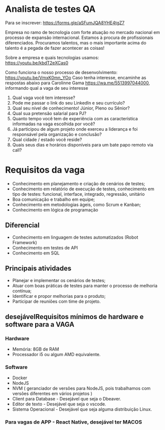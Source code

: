 # Analista de testes QA 

Para se inscrever: https://forms.gle/aSFumJQA8YHE4tgZ7
 
Empresa no ramo de tecnologia com forte atuação no mercado nacional em processo de expansão internacional. Estamos à procura de profissionais diferenciados. Procuramos talentos, mas o mais importante acima do talento é a pegada de fazer acontecer as coisas!
 
Sobre a empresa e quais tecnologias usamos: https://youtu.be/kbdT2eXCas0

Como funciona o nosso processo de desenvolvimento: https://youtu.be/VmxK0mn_YOo
Caso tenha interesse, encaminhe as respostas abaixo para Carolinne Gama https://wa.me/5513997044000, informando qual a vaga de seu interesse

1) Qual vaga você tem interesse?
2) Pode me passar o link do seu LinkedIn e seu currículo?
3) Qual seu nível de conhecimento! Júnior, Pleno ou Sênior?
4) Qual sua pretensão salarial para PJ?
5) Quanto tempo você tem de experiência com as característica informadas na vaga escolhida por você?
6) Já participou de algum projeto onde exerceu a liderança e foi responsável pela organização e conclusão?
7) Qual cidade / estado você reside?
8) Quais seus dias e horários disponíveis para um bate papo remoto via call?

# Requisitos da vaga
-   Conhecimento em planejamento e criação de cenários de testes;
-   Conhecimento em relatório de execução de testes, conhecimento em tipo de testes: funcional, interface, integrado, regressão, unitário
-   Boa comunicação e trabalho em equipe;
-   Conhecimento em metodologias ágeis, como Scrum e Kanban;
-   Conhecimento em lógica de programação
## Diferencial
-   Conhecimento em linguagem de testes automatizados (Robot Framework)
-   Conhecimento em testes de API
-   Conhecimento em SQL
## Principais atividades
-   Planejar e implementar os cenários de testes;
-   Atuar com boas práticas de testes para manter o processo de melhoria contínua;
-   Identificar e propor melhorias para o produto;
-   Participar de reuniões com time de projeto.

## desejávelRequisitos mínimos de hardware e software para a VAGA

### Hardware

- Memória: 8GB de RAM
- Processador i5 ou algum AMD equivalente. 

### Software
- Docker
- NodeJS
- NVM ( geranciador de versões para NodeJS, pois trabalhamos com versões diferentes em vários projetos ) 
- Client para Database  -  Desejável que seja o Dbeaver.
- Editor de texto - Desejável que seja o vscode. 
- Sistema Operacional - Desejável que seja alguma distribuição Linux. 

### Para vagas de APP - React Native, desejável ter MACOS